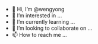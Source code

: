 - 👋 Hi, I’m @wengyong
- 👀 I’m interested in ...
- 🌱 I’m currently learning ...
- 💞️ I’m looking to collaborate on ...
- 📫 How to reach me ...

<!---
wengyong/wengyong is a ✨ special ✨ repository because its `README.md` (this file) appears on your GitHub profile.
You can click the Preview link to take a look at your changes.
--->
